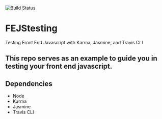 ![Build Status](https://travis-ci.org/tevko/FEJStesting.svg)

# FEJStesting
Testing Front End Javascript with Karma, Jasmine, and Travis CLI

## This repo serves as an example to guide you in testing your front end javascript.

## Dependencies
- Node
- Karma
- Jasmine
- Travis CLI
